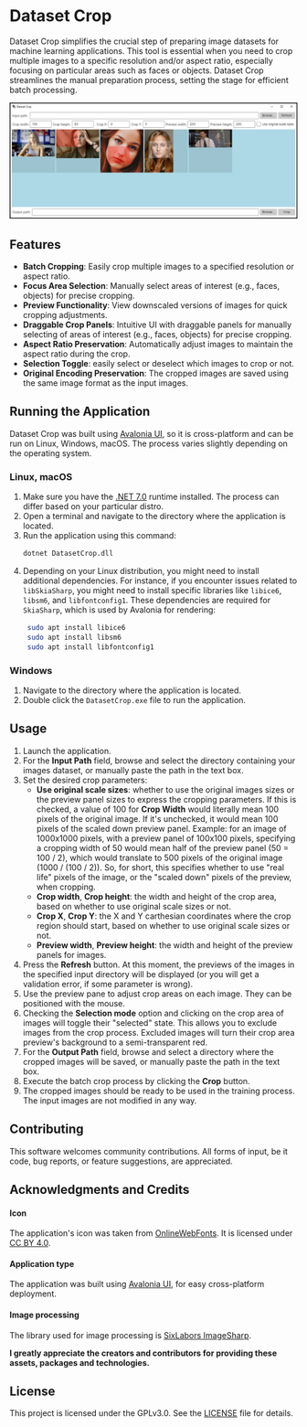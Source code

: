 # Dataset Crop
Dataset Crop simplifies the crucial step of preparing image datasets for machine learning applications. This tool is essential when you need to crop multiple images to a specific resolution and/or aspect ratio, especially focusing on particular areas such as faces or objects. Dataset Crop streamlines the manual preparation process, setting the stage for efficient batch processing.

![Dataset Crop](./documents/screenshots/0001.png)

## Features

- **Batch Cropping**: Easily crop multiple images to a specified resolution or aspect ratio.
- **Focus Area Selection**: Manually select areas of interest (e.g., faces, objects) for precise cropping.
- **Preview Functionality**: View downscaled versions of images for quick cropping adjustments.
- **Draggable Crop Panels**: Intuitive UI with draggable panels for manually selecting of areas of interest (e.g., faces, objects) for precise cropping.
- **Aspect Ratio Preservation**: Automatically adjust images to maintain the aspect ratio during the crop.
- **Selection Toggle**: easily select or deselect which images to crop or not.
- **Original Encoding Preservation**: The cropped images are saved using the same image format as the input images.

## Running the Application

Dataset Crop was built using [Avalonia UI](https://avaloniaui.net/), so it is cross-platform and can be run on Linux, Windows, macOS. The process varies slightly depending on the operating system.

### Linux, macOS

1. Make sure you have the [.NET 7.0](https://dotnet.microsoft.com/en-us/download/dotnet/7.0) runtime installed. The process can differ based on your particular distro.
2. Open a terminal and navigate to the directory where the application is located.
3. Run the application using this command:
   ```bash
   dotnet DatasetCrop.dll
   ```
4. Depending on your Linux distribution, you might need to install additional dependencies. For instance, if you encounter issues related to `libSkiaSharp`, you might need to install specific libraries like `libice6`, `libsm6`, and `libfontconfig1`. These dependencies are required for `SkiaSharp`, which is used by Avalonia for rendering:
   ```bash
    sudo apt install libice6
    sudo apt install libsm6
    sudo apt install libfontconfig1
   ```

### Windows

1. Navigate to the directory where the application is located.
2. Double click the `DatasetCrop.exe` file to run the application.

## Usage

1. Launch the application.
2. For the **Input Path** field, browse and select the directory containing your images dataset, or manually paste the path in the text box.
3. Set the desired crop parameters:
   - **Use original scale sizes**: whether to use the original images sizes or the preview panel sizes to express the cropping parameters. 
   If this is checked, a value of 100 for **Crop Width** would literally mean 100 pixels of the original image. If it's unchecked, 
   it would mean 100 pixels of the scaled down preview panel. Example: for an image of 1000x1000 pixels, with a preview panel of 100x100 pixels,
   specifying a cropping width of 50 would mean half of the preview panel (50 = 100 / 2), which would translate to 500 pixels of the original image (1000 / (100 / 2)). 
   So, for short, this specifies whether to use "real life" pixels of the image, or the "scaled down" pixels of the preview, when cropping.
   - **Crop width**, **Crop height**: the width and height of the crop area, based on whether to use original scale sizes or not.
   - **Crop X**, **Crop Y**: the X and Y carthesian coordinates where the crop region should start, based on whether to use original scale sizes or not.
   - **Preview width**, **Preview height**: the width and height of the preview panels for images.
4. Press the **Refresh** button. At this moment, the previews of the images in the specified input directory will be displayed (or you will get a validation error, if some parameter is wrong).
5. Use the preview pane to adjust crop areas on each image. They can be positioned with the mouse.
6. Checking the **Selection mode** option and clicking on the crop area of images will toggle their "selected" state. This allows you to exclude images from the crop process. 
   Excluded images will turn their crop area preview's background to a semi-transparent red.
7. For the **Output Path** field, browse and select a directory where the cropped images will be saved, or manually paste the path in the text box.
8. Execute the batch crop process by clicking the **Crop** button.
9. The cropped images should be ready to be used in the training process. The input images are not modified in any way.

## Contributing

This software welcomes community contributions. All forms of input, be it code, bug reports, or feature suggestions, are appreciated.

## Acknowledgments and Credits

#### Icon

The application's icon was taken from [OnlineWebFonts](https://www.onlinewebfonts.com/icon/291810). It is licensed under [CC BY 4.0](https://creativecommons.org/licenses/by/4.0/).

#### Application type

The application was built using [Avalonia UI](https://avaloniaui.net/), for easy cross-platform deployment.

#### Image processing

The library used for image processing is [SixLabors ImageSharp](https://github.com/SixLabors/ImageSharp).

**I greatly appreciate the creators and contributors for providing these assets, packages and technologies.**

## License

This project is licensed under the GPLv3.0. See the [LICENSE](./documents/LICENSE.md) file for details.
